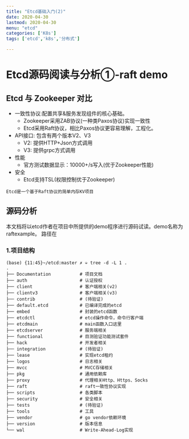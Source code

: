 ```yaml
---
title: "Etcd基础入门(2)"
date: 2020-04-30
lastmod: 2020-04-30
menu: "etcd"
categories: ['K8s']
tags: ['etcd','k8s','分布式']

---
```

# Etcd源码阅读与分析①-raft demo
## Etcd 与 Zookeeper 对比
+ 一致性协议:配置共享&服务发现组件的核心基础。
  + Zookeeper采用ZAB协议(一种类Paxos协议)实现一致性
  + Etcd采用Raft协议，相比Paxos协议更容易理解，工程化。
+ API接口: 包含有两个版本V2、V3
  + V2: 提供HTTP+Json方式调用
  + V3: 提供grpc方式调用
+ 性能
  + 官方测试数据显示：10000+/s写入(优于Zookeeper性能)
+ 安全
  + Etcd支持TSL(权限控制优于Zookeeper)

`Etcd是一个基于Raft协议的简单内存KV项目`
## 源码分析

本文档将以etcd作者在项目中所提供的demo程序进行源码试读。demo名称为raftexample。
路径在

### 1.项目结构
```shell
(base) {11:45}~/etcd:master ✗ ➭ tree -d -L 1 .
.
├── Documentation           # 项目文档
├── auth                    # 认证授权
├── client                  # 客户端相关(v2)
├── clientv3                # 客户端相关(v3)
├── contrib                 # (待验证)
├── default.etcd            # 已编译完成的etcd
├── embed                   # 封装的etcd函数
├── etcdctl                 # etcd操作命令，命令行客户端
├── etcdmain                # main函数入口这里
├── etcdserver              # 服务端相关
├── functional              # 目测验证功能测试套件
├── hack                    # 开发者相关
├── integration             # (待验证)
├── lease                   # 实现etcd租约
├── logos                   # 日志相关
├── mvcc                    # MVCC存储相关
├── pkg                     # 通用依赖库
├── proxy                   # 代理相关Http、Https、Socks
├── raft                    # raft一致性协议实现
├── scripts                 # 各类脚本
├── security                # 安全相关
├── tests                   # (待验证)
├── tools                   # 工具
├── vendor                  # go vendor依赖环境
├── version                 # 版本信息
└── wal                     # Write-Ahead-Log实现
```

